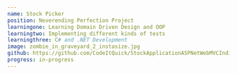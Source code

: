 ```yaml
---
name: Stock Picker
position: Neverending Perfection Project
learningone: Learning Domain Driven Design and OOP
learningtwo: Implementing different kinds of tests
learningthree: C# and .NET Development 
image: zombie_in_graveyard_2_instasize.jpg
github: https://github.com/CodeItQuick/StockApplicationASPNetWebMVCIndividualIdentity
progress: in-progress
---
```

